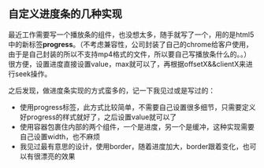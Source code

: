 自定义进度条的几种实现
-------------------
 最近工作需要写一个播放条的组件，也没想太多，随手就写了一个，用的是html5中的新标签**progress**。（不考虑兼容性，公司封装了自己的chrome给客户使用，由于是自己封装的所以不支持mp4格式的文件，所以要自己写播放条什么的。。）很方便，设置进度直接设置value，max就可以了，再根据offsetX&&clientX来进行seek操作。

 之后发现，做进度条实现的方式蛮多的，记一下我见过或是写过的：
- 使用progress标签，此方式比较简单，不需要自己设置很多细节，只需要定义好progress的样式就好了，之后设置value就可以了
- 使用容器包裹住内部的两个组件，一个是进度，另一个是缓冲，这种实现需要自己设置width，也不麻烦
- 我见过最有意思的设计，使用border，随着进度加大，border跟着变化，也可以有很漂亮的效果
